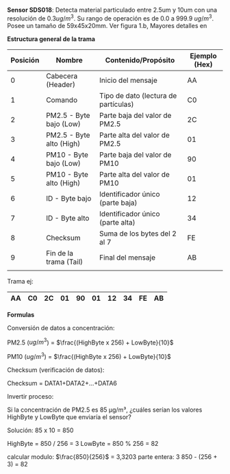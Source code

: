 **Sensor SDS018**: Detecta material particulado entre 2.5um y 10um con una resolución  de $0.3 ug/m^3$. Su rango de operación es de 0.0 a 999.9 $ug/m^3$. Posee un tamaño de 59x45x20mm. Ver figura 1.b, Mayores detalles en 

**Estructura general de la trama**


| Posición | Nombre                   | Contenido/Propósito                  | Ejemplo (Hex) |
| -------- | ------------------------ | ------------------------------------ | ------------- |
| 0        | Cabecera (Header)        | Inicio del mensaje                   | AA            |
| 1        | Comando                  | Tipo de dato (lectura de partículas) | C0            |
| 2        | PM2.5 - Byte bajo (Low)  | Parte baja del valor de PM2.5        | 2C            |
| 3        | PM2.5 - Byte alto (High) | Parte alta del valor de PM2.5        | 01            |
| 4        | PM10 - Byte bajo (Low)   | Parte baja del valor de PM10         | 90            |
| 5        | PM10 - Byte alto (High)  | Parte alta del valor de PM10         | 01            |
| 6        | ID - Byte bajo           | Identificador único (parte baja)     | 12            |
| 7        | ID - Byte alto           | Identificador único (parte alta)     | 34            |
| 8        | Checksum                 | Suma de los bytes del 2 al 7         | FE            |
| 9        | Fin de la trama (Tail)   | Final del mensaje                    | AB            |
|          |                          |                                      |               |

Trama ej: 

| AA  | C0  | 2C  | 01  | 90  | 01  | 12  | 34  | FE  | AB  |
| --- | --- | --- | --- | --- | --- | --- | --- | --- | --- |

**Formulas**

Conversión de datos a concentración:

PM2.5 ($ug/m^3$) = $\frac{(HighByte x 256) + LowByte}{10}$

PM10 ($ug/m^3$) = $\frac{(HighByte x 256) + LowByte}{10}$

Checksum (verificación de datos):

Checksum = DATA1+DATA2+...+DATA6

Invertir proceso:

Si la concentración de PM2.5 es 85 μg/m³, ¿cuáles serían los 
	valores HighByte y LowByte que enviaría el sensor?

Solución:             85 x 10 = 850

HighByte = 850 / 256 = 3
LowByte = 850 % 256 = 82             

calcular modulo:    $\frac{850}{256}$ = 3,3203
parte entera: 3
850 - (256 + 3) = 82